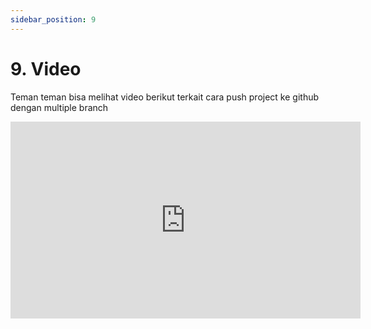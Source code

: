 ```yaml
---
sidebar_position: 9
---
```


# 9. Video

Teman teman bisa melihat video berikut terkait cara push project ke github dengan multiple branch

<iframe width="560" height="315" src="https://www.youtube.com/embed/TjhM3qHa6hU" title="YouTube video player" frameborder="0" allow="accelerometer; autoplay; clipboard-write; encrypted-media; gyroscope; picture-in-picture" allowfullscreen></iframe>